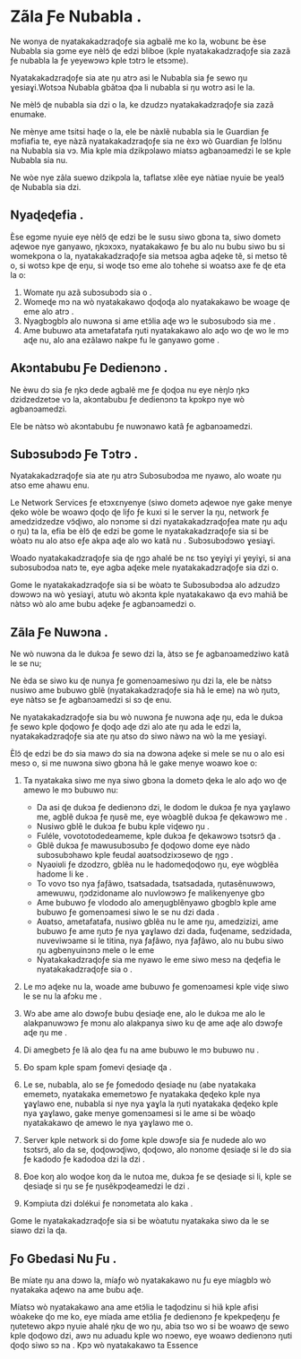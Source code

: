 # Zãla Ƒe Nubabla .

Ne wonya de nyatakakadzraɖoƒe sia agbalẽ me ko la, wobunɛ be èse Nubabla sia gɔme eye nèlɔ̃ ɖe edzi bliboe (kple nyatakakadzraɖoƒe sia zazã ƒe nubabla la ƒe yeyewɔwɔ kple tɔtrɔ le etsɔme).

Nyatakakadzraɖoƒe sia ate ŋu atrɔ asi le Nubabla sia ƒe sewo ŋu ɣesiaɣi.Wotsɔa Nubabla gbãtɔa ɖɔa li nubabla si ŋu wotrɔ asi le la.

Ne mèlɔ̃ ɖe nubabla sia dzi o la, ke dzudzɔ nyatakakadzraɖoƒe sia zazã enumake.

Ne mènye ame tsitsi haɖe o la, ele be nàxlẽ nubabla sia le Guardian ƒe mɔfiafia te, eye nàzã nyatakakadzraɖoƒe sia ne èxɔ wò Guardian ƒe lɔlɔ̃nu na Nubabla sia vɔ. Mia kple mia dzikpɔlawo miatsɔ agbanɔamedzi le se kple Nubabla sia nu.

Ne wòe nye zãla suewo dzikpɔla la, taflatse xlẽe eye nàtiae nyuie be yealɔ̃ ɖe Nubabla sia dzi.

## Nyaɖeɖefia .

Èse egɔme nyuie eye nèlɔ̃ ɖe edzi be le susu siwo gbɔna ta, siwo dometɔ aɖewoe nye ganyawo, ŋkɔxɔxɔ, nyatakakawo ƒe bu alo nu bubu siwo bu si womekpɔna o la, nyatakakadzraɖoƒe sia metsɔa agba aɖeke tẽ, si metso tẽ o, si wotsɔ kpe ɖe eŋu, si woɖe tso eme alo tohehe si woatsɔ axe fe ɖe eta la o:

1. Womate ŋu azã subɔsubɔdɔ sia o .
1. Womeɖe mɔ na wò nyatakakawo ɖoɖoɖa alo nyatakakawo be woage ɖe eme alo atrɔ .
1. Nyagbɔgblɔ alo nuwɔna si ame etɔ̃lia aɖe wɔ le subɔsubɔdɔ sia me .
1. Ame bubuwo ata ametafatafa ŋuti nyatakakawo alo aɖo wo ɖe wo le mɔ aɖe nu, alo ana ezãlawo nakpe fu le ganyawo gome .

## Akɔntabubu Ƒe Dedienɔnɔ .

Ne èwu dɔ sia ƒe ŋkɔ dede agbalẽ me ƒe ɖoɖoa nu eye nèŋlɔ ŋkɔ dzidzedzetɔe vɔ la, akɔntabubu ƒe dedienɔnɔ ta kpɔkpɔ nye wò agbanɔamedzi.

Ele be nàtsɔ wò akɔntabubu ƒe nuwɔnawo katã ƒe agbanɔamedzi.

## Subɔsubɔdɔ Ƒe Tɔtrɔ .

Nyatakakadzraɖoƒe sia ate ŋu atrɔ Subɔsubɔdɔa me nyawo, alo woate ŋu atso eme ahawu enu.

Le Network Services ƒe etɔxɛnyenye (siwo dometɔ aɖewoe nye gake menye ɖeko wòle be woawɔ ɖoɖo ɖe liƒo ƒe kuxi si le server la ŋu, network ƒe amedzidzedze vɔ̃ɖiwo, alo nɔnɔme si dzi nyatakakadzraɖoƒea mate ŋu aɖu o ŋu) ta la, efia be èlɔ̃ ɖe edzi be gome le nyatakakadzraɖoƒe sia si be wòatɔ nu alo atso eƒe akpa aɖe alo wo katã nu . Subɔsubɔdɔwo ɣesiaɣi.

Woado nyatakakadzraɖoƒe sia ɖe ŋgɔ ahalé be nɛ tso ɣeyiɣi yi ɣeyiɣi, si ana subɔsubɔdɔa natɔ te, eye agba aɖeke mele nyatakakadzraɖoƒe sia dzi o.

Gome le nyatakakadzraɖoƒe sia si be wòatɔ te Subɔsubɔdɔa alo adzudzɔ dɔwɔwɔ na wò ɣesiaɣi, atutu wò akɔnta kple nyatakakawo ɖa evɔ mahiã be nàtsɔ wò alo ame bubu aɖeke ƒe agbanɔamedzi o.

## Zãla Ƒe Nuwɔna .

Ne wò nuwɔna da le dukɔa ƒe sewo dzi la, àtsɔ se ƒe agbanɔamedziwo katã le se nu;

Ne èda se siwo ku ɖe nunya ƒe gomenɔamesiwo ŋu dzi la, ele be nàtsɔ nusiwo ame bubuwo gblẽ (nyatakakadzraɖoƒe sia hã le eme) na wò ŋutɔ, eye nàtsɔ se ƒe agbanɔamedzi si sɔ ɖe enu.

Ne nyatakakadzraɖoƒe sia bu wò nuwɔna ƒe nuwɔna aɖe ŋu, eda le dukɔa ƒe sewo kple ɖoɖowo ƒe ɖoɖo aɖe dzi alo ate ŋu ada le edzi la, nyatakakadzraɖoƒe sia ate ŋu atso dɔ siwo nàwɔ na wò la me ɣesiaɣi.

Èlɔ̃ ɖe edzi be dɔ sia mawɔ dɔ sia na dɔwɔna aɖeke si mele se nu o alo esi mesɔ o, si me nuwɔna siwo gbɔna hã le gake menye woawo koe o:

1. Ta nyatakaka siwo me nya siwo gbɔna la dometɔ ɖeka le alo aɖo wo ɖe amewo le mɔ bubuwo nu:

   * Da asi ɖe dukɔa ƒe dedienɔnɔ dzi, le dodom le dukɔa ƒe nya ɣaɣlawo me, agblẽ dukɔa ƒe ŋusẽ me, eye wòagblẽ dukɔa ƒe ɖekawɔwɔ me .
   * Nusiwo gblẽ le dukɔa ƒe bubu kple viɖewo ŋu .
   * Fuléle, vovototodedeameme, kple dukɔa ƒe ɖekawɔwɔ tsɔtsrɔ̃ ɖa .
   * Gblẽ dukɔa ƒe mawusubɔsubɔ ƒe ɖoɖowo dome eye nàdo subɔsubɔhawo kple feudal aʋatsodzixɔsewo ɖe ŋgɔ .
   * Nyaʋiʋli ƒe dzodzro, gblẽa nu le hadomeɖoɖowo ŋu, eye wògblẽa hadome li ke .
   * To vovo tso nya ƒaƒãwo, tsatsadada, tsatsadada, ŋutasẽnuwɔwɔ, amewuwu, ŋɔdzidoname alo nuvlowɔwɔ ƒe malikenyenye gbɔ
   * Ame bubuwo ƒe vlododo alo ameŋugblẽnyawo gbɔgblɔ kple ame bubuwo ƒe gomenɔamesi siwo le se nu dzi dada .
   * Aʋatso, ametafatafa, nusiwo gblẽa nu le ame ŋu, amedzizizi, ame bubuwo ƒe ame ŋutɔ ƒe nya ɣaɣlawo dzi dada, fuɖename, sedzidada, nuveviwɔame si le titina, nya ƒaƒãwo, nya ƒaƒãwo, alo nu bubu siwo ŋu agbenyuinɔnɔ mele o le eme
   * Nyatakakadzraɖoƒe sia me nyawo le eme siwo mesɔ na ɖeɖefia le nyatakakadzraɖoƒe sia o .

1. Le mɔ aɖeke nu la, woade ame bubuwo ƒe gomenɔamesi kple viɖe siwo le se nu la afɔku me .
1. Wɔ abe ame alo dɔwɔƒe bubu ɖesiaɖe ene, alo le dukɔa me alo le alakpanuwɔwɔ ƒe mɔnu alo alakpanya siwo ku ɖe ame aɖe alo dɔwɔƒe aɖe ŋu me .
1. Di amegbetɔ ƒe lã alo ɖea fu na ame bubuwo le mɔ bubuwo nu .
1. Ðo spam kple spam ƒomevi ɖesiaɖe ɖa .
1. Le se, nubabla, alo se ƒe ƒomedodo ɖesiaɖe nu (abe nyatakaka ememetɔ, nyatakaka ememetɔwo ƒe nyatakaka ɖeɖeko kple nya ɣaɣlawo ene, nubabla si nye nya ɣaɣla la ŋuti nyatakaka ɖeɖeko kple nya ɣaɣlawo, gake menye gomenɔamesi si le ame si be wòaɖo nyatakakawo ɖe amewo le nya ɣaɣlawo me o.
1. Server kple network si do ƒome kple dɔwɔƒe sia ƒe nudede alo wo tsɔtsrɔ̃, alo da se, ɖoɖowɔɖiwo, ɖoɖowo, alo nɔnɔme ɖesiaɖe si le dɔ sia ƒe kadodo ƒe kadodoa dzi la dzi .
1. Ðoe koŋ alo woɖoe koŋ da le nutoa me, dukɔa ƒe se ɖesiaɖe si li, kple se ɖesiaɖe si ŋu se ƒe ŋusẽkpɔɖeamedzi le dzi .
1. Kɔmpiuta dzi dɔlékui ƒe nɔnɔmetata alo kaka .

Gome le nyatakakadzraɖoƒe sia si be wòatutu nyatakaka siwo da le se siawo dzi la ɖa.

## Ƒo Gbedasi Nu Ƒu .

Be míate ŋu ana dɔwo la, míaƒo wò nyatakakawo nu ƒu eye míagblɔ wò nyatakaka aɖewo na ame bubu aɖe.

Míatsɔ wò nyatakakawo ana ame etɔ̃lia le taɖodzinu si hiã kple afisi wòakeke ɖo me ko, eye míada ame etɔ̃lia ƒe dedienɔnɔ ƒe kpekpeɖeŋu ƒe ŋutetewo akpɔ nyuie ahalé ŋku ɖe wo ŋu, abia tso wo si be woawɔ ɖe sewo kple ɖoɖowo dzi, awɔ nu aduadu kple wo nɔewo, eye woawɔ dedienɔnɔ ŋuti ɖoɖo siwo sɔ na . Kpɔ wò nyatakakawo ta Essence